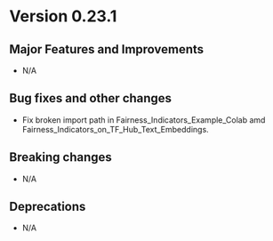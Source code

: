 # Version 0.23.1

## Major Features and Improvements

* N/A

## Bug fixes and other changes

* Fix broken import path in Fairness_Indicators_Example_Colab amd Fairness_Indicators_on_TF_Hub_Text_Embeddings.

## Breaking changes

* N/A

## Deprecations

* N/A
